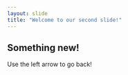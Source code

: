 ```yaml
---
layout: slide
title: "Welcome to our second slide!"
---
```

## Something new!
Use the left arrow to go back!
